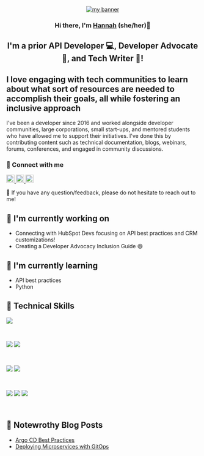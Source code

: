<p align="center">
  <a href="https://www.techwithhannah.com/" target="_blank" rel="noreferrer"><img src="https://user-images.githubusercontent.com/84354430/183307008-c01bbe97-d867-4aef-b688-9ed0329b3325.png" alt="my banner"></a>
</p>

<h3 align="center">
Hi there, I'm <a href="https://www.techwithhannah.com/" target="_blank" rel="noreferrer">Hannah</a> (she/her)👋
</h3>

<h2 align="center">
I'm a prior API Developer 💻, Developer Advocate 🤝, and Tech Writer 📝!
</h2>

## I love engaging with tech communities to learn about what sort of resources are needed to accomplish their goals, all while fostering an inclusive approach

<p>I've been a developer since 2016 and worked alongside developer communities, large corporations, small start-ups, and mentored students who have allowed me to support their initiatives. I've done this by contributing content such as technical documentation, blogs, webinars, forums, conferences, and engaged in community discussions.</p>

### 🤝 Connect with me

<a href="https://www.linkedin.com/in/hannahseligson/">
  <img src="https://github.com/hseligson1/hseligson1/main/images/linkedin.png" alt="Hannah Seligson | LinkedIn" width="21px"/>
</a>
<a href="https://www.instagram.com/techwithhannah/">
  <img src="https://github.com/hseligson1/hseligson1/main/images/instagram.svg" alt="Tech with Hannah | Instagram" width="21px"/>
</a>
<a href="https://medium.com/@tech-with-hannah">
  <img src="https://github.com/hseligson1/hseligson1/main/images/medium.svg" alt="Hannah Seligson | Medium" width="21px"/>
</a>
</br>

💬  If you have any question/feedback, please do not hesitate to reach out to me!

## 🔭 I'm currently working on

- Connecting with HubSpot Devs focusing on API best practices and CRM customizations!
- Creating a Developer Advocacy Inclusion Guide 😄

## 🌱 I'm currently learning

- API best practices
- Python

## 💼 Technical Skills

![](https://img.shields.io/badge/kubernetes%20-%2314354C.svg?&style=for-the-badge&logo=kubernetes&logoColor=blue)

</br>

![](https://img.shields.io/badge/css3%20-%231572B6.svg?&style=for-the-badge&logo=css3&logoColor=white)
![](https://img.shields.io/badge/Code-HTML5-informational?style=flat&logo=HTML5&color=E34F26)

</br>

![](https://img.shields.io/badge/Tools-Git-informational?style=flat&logo=Git&color=F05032)
![](https://img.shields.io/badge/Tools-GitHub-informational?style=flat&logo=GitHub&color=181717)

</br>

![](https://img.shields.io/badge/Tools-NPM-informational?style=flat&logo=NPM&color=CB3837)
![](https://img.shields.io/badge/Tools-Yarn-informational?style=flat&logo=Yarn&color=2C8EBB)
![](https://img.shields.io/badge/Tools-Postman-informational?style=flat&logo=Postman&color=FF6C37)

</br>

## 📝 Notewrothy Blog Posts

- [Argo CD Best Practices](https://medium.com/containers-101/best-practices-for-argo-cd-8253bcd31897)
- [Deploying Microservices with GitOps](https://medium.com/containers-101/deploying-microservices-with-gitops-f80d46ed72d6)